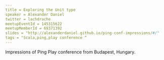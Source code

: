 ```yaml
---
title = Exploring the Unit type
speaker = Alexander Daniel
twitter = lachdrache
meetupEventId = 145315622
meetupMemberId = 69371392
slides = "http://alexanderdaniel.github.io/ping-conf-impressions/#/"
tags = "Scala,ping,play conference “
---
```

Impressions of Ping Play conference from Budapest, Hungary.
